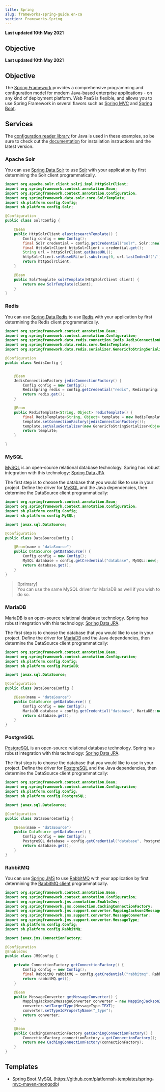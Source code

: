```yaml
---
title: Spring
slug: frameworks-spring-guide.en-ca
section: Frameworks-Spring
---
```


**Last updated 10th May 2021**



## Objective  

**Last updated 10th May 2021**



## Objective  

The [Spring Framework](https://spring.io/projects/spring-framework) provides a comprehensive programming and configuration model for modern Java-based enterprise applications - on any kind of deployment platform. Web PaaS is flexible, and allows you to use Spring Framework in several flavors such as [Spring MVC](https://docs.spring.io/spring/docs/current/spring-framework-reference/web.html) and [Spring Boot](https://spring.io/projects/spring-boot).


## Services

The [configuration reader library](https://github.com/platformsh/config-reader-java) for Java is used in these examples, so be sure to check out the [documentation](../languages-java#support-libraries) for installation instructions and the latest version.

### Apache Solr

You can use [Spring Data Solr](https://spring.io/projects/spring-data-solr) to use [Solr](../configuration-services/solr) with your application by first determining the Solr client programmatically.

```java
import org.apache.solr.client.solrj.impl.HttpSolrClient;
import org.springframework.context.annotation.Bean;
import org.springframework.context.annotation.Configuration;
import org.springframework.data.solr.core.SolrTemplate;
import sh.platform.config.Config;
import sh.platform.config.Solr;

@Configuration
public class SolrConfig {

    @Bean
    public HttpSolrClient elasticsearchTemplate() {
        Config config = new Config();
        final Solr credential = config.getCredential("solr", Solr::new);
        final HttpSolrClient httpSolrClient = credential.get();
        String url = httpSolrClient.getBaseURL();
        httpSolrClient.setBaseURL(url.substring(0, url.lastIndexOf('/')));
        return httpSolrClient;
    }

    @Bean
    public SolrTemplate solrTemplate(HttpSolrClient client) {
        return new SolrTemplate(client);
    }
}

```

### Redis

You can use [Spring Data Redis](https://spring.io/projects/spring-data-redis) to use [Redis](../configuration-services/redis) with your application by first determining the Redis client programmatically.

```java
import org.springframework.context.annotation.Bean;
import org.springframework.context.annotation.Configuration;
import org.springframework.data.redis.connection.jedis.JedisConnectionFactory;
import org.springframework.data.redis.core.RedisTemplate;
import org.springframework.data.redis.serializer.GenericToStringSerializer;

@Configuration
public class RedisConfig {


    @Bean
    JedisConnectionFactory jedisConnectionFactory() {
        Config config = new Config();
        RedisSpring redis = config.getCredential("redis", RedisSpring::new);
        return redis.get();
    }

    @Bean
    public RedisTemplate<String, Object> redisTemplate() {
        final RedisTemplate<String, Object> template = new RedisTemplate<String, Object>();
        template.setConnectionFactory(jedisConnectionFactory());
        template.setValueSerializer(new GenericToStringSerializer<Object>(Object.class));
        return template;
    }

}
```

### MySQL

[MySQL](../configuration-services/mysql) is an open-source relational database technology. Spring has robust integration with this technology: [Spring Data JPA](https://spring.io/projects/spring-data-jpa).

The first step is to choose the database that you would like to use in your project. Define the driver for [MySQL](https://mvnrepository.com/artifact/mysql/mysql-connector-java) and the Java dependencies, then determine the DataSource client programmatically:

```java
import org.springframework.context.annotation.Bean;
import org.springframework.context.annotation.Configuration;
import sh.platform.config.Config;
import sh.platform.config.MySQL;

import javax.sql.DataSource;

@Configuration
public class DataSourceConfig {

    @Bean(name = "dataSource")
    public DataSource getDataSource() {
        Config config = new Config();
        MySQL database = config.getCredential("database", MySQL::new);
        return database.get();
    }
}
```

> [!primary]  
> You can use the same MySQL driver for MariaDB as well if you wish to do so.
> 


### MariaDB

[MariaDB](../configuration-services/mysql) is an open-source relational database technology. Spring has robust integration with this technology: [Spring Data JPA](https://spring.io/projects/spring-data-jpa).

The first step is to choose the database that you would like to use in your project. Define the driver for [MariaDB](https://mvnrepository.com/artifact/org.mariadb.jdbc/mariadb-java-client) and the Java dependencies, then determine the DataSource client programmatically:

```java
import org.springframework.context.annotation.Bean;
import org.springframework.context.annotation.Configuration;
import sh.platform.config.Config;
import sh.platform.config.MariaDB;

import javax.sql.DataSource;

@Configuration
public class DataSourceConfig {

    @Bean(name = "dataSource")
    public DataSource getDataSource() {
        Config config = new Config();
        MariaDB database = config.getCredential("database", MariaDB::new);
        return database.get();
    }
}
```


### PostgreSQL

[PostgreSQL](../configuration-services/postgresql) is an open-source relational database technology. Spring has robust integration with this technology: [Spring Data JPA](https://spring.io/projects/spring-data-jpa).

The first step is to choose the database that you would like to use in your project. Define the driver for [PostgreSQL](https://mvnrepository.com/artifact/postgresql/postgresql) and the Java dependencies, then determine the DataSource client programmatically:

```java
import org.springframework.context.annotation.Bean;
import org.springframework.context.annotation.Configuration;
import sh.platform.config.Config;
import sh.platform.config.PostgreSQL;

import javax.sql.DataSource;

@Configuration
public class DataSourceConfig {

    @Bean(name = "dataSource")
    public DataSource getDataSource() {
        Config config = new Config();
        PostgreSQL database = config.getCredential("database", PostgreSQL::new);
        return database.get();
    }
}
```

### RabbitMQ

You can use [Spring JMS](https://spring.io/guides/gs/messaging-jms/) to use [RabbitMQ](../configuration-services/rabbitmq) with your application by first determining the [RabbitMQ client](https://mvnrepository.com/artifact/com.rabbitmq.jms/rabbitmq-jms) programmatically.

```java
import org.springframework.context.annotation.Bean;
import org.springframework.context.annotation.Configuration;
import org.springframework.jms.annotation.EnableJms;
import org.springframework.jms.connection.CachingConnectionFactory;
import org.springframework.jms.support.converter.MappingJackson2MessageConverter;
import org.springframework.jms.support.converter.MessageConverter;
import org.springframework.jms.support.converter.MessageType;
import sh.platform.config.Config;
import sh.platform.config.RabbitMQ;

import javax.jms.ConnectionFactory;

@Configuration
@EnableJms
public class JMSConfig {

    private ConnectionFactory getConnectionFactory() {
        Config config = new Config();
        final RabbitMQ rabbitMQ = config.getCredential("rabbitmq", RabbitMQ::new);
        return rabbitMQ.get();
    }

    @Bean
    public MessageConverter getMessageConverter() {
        MappingJackson2MessageConverter converter = new MappingJackson2MessageConverter();
        converter.setTargetType(MessageType.TEXT);
        converter.setTypeIdPropertyName("_type");
        return converter;
    }

    @Bean
    public CachingConnectionFactory getCachingConnectionFactory() {
        ConnectionFactory connectionFactory = getConnectionFactory();
        return new CachingConnectionFactory(connectionFactory);
    }
}
```

## Templates

* [Spring Boot MySQL](https://github.com/platformsh-templates/spring-boot-maven-mysql)
(https://github.com/platformsh-templates/spring-mvc-maven-mongodb)
